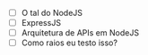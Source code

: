 - [ ] O tal do NodeJS
- [ ] ExpressJS
- [ ] Arquitetura de APIs em NodeJS
- [ ] Como raios eu testo isso?